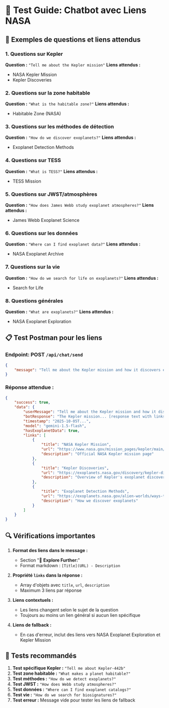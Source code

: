 # 🔗 Test Guide: Chatbot avec Liens NASA

## 🚀 Exemples de questions et liens attendus

### 1. Questions sur Kepler
**Question :** `"Tell me about the Kepler mission"`
**Liens attendus :**
- NASA Kepler Mission
- Kepler Discoveries

### 2. Questions sur la zone habitable
**Question :** `"What is the habitable zone?"`
**Liens attendus :**
- Habitable Zone (NASA)

### 3. Questions sur les méthodes de détection
**Question :** `"How do we discover exoplanets?"`
**Liens attendus :**
- Exoplanet Detection Methods

### 4. Questions sur TESS
**Question :** `"What is TESS?"`
**Liens attendus :**
- TESS Mission

### 5. Questions sur JWST/atmosphères
**Question :** `"How does James Webb study exoplanet atmospheres?"`
**Liens attendus :**
- James Webb Exoplanet Science

### 6. Questions sur les données
**Question :** `"Where can I find exoplanet data?"`
**Liens attendus :**
- NASA Exoplanet Archive

### 7. Questions sur la vie
**Question :** `"How do we search for life on exoplanets?"`
**Liens attendus :**
- Search for Life

### 8. Questions générales
**Question :** `"What are exoplanets?"`
**Liens attendus :**
- NASA Exoplanet Exploration

## 📋 Test Postman pour les liens

### Endpoint: POST `/api/chat/send`

```json
{
    "message": "Tell me about the Kepler mission and how it discovers exoplanets"
}
```

### Réponse attendue :
```json
{
    "success": true,
    "data": {
        "userMessage": "Tell me about the Kepler mission and how it discovers exoplanets",
        "botResponse": "The Kepler mission... [response text with links at the end]\n\n🔗 **Explore Further:**\n• [NASA Kepler Mission](https://www.nasa.gov/mission_pages/kepler/main/index.html) - Official NASA Kepler mission page\n• [Kepler Discoveries](https://exoplanets.nasa.gov/discovery/kepler-discoveries/) - Overview of Kepler's exoplanet discoveries\n• [Exoplanet Detection Methods](https://exoplanets.nasa.gov/alien-worlds/ways-to-find-a-planet/) - How we discover exoplanets",
        "timestamp": "2025-10-05T...",
        "model": "gemini-1.5-flash",
        "hasExoplanetData": true,
        "links": [
            {
                "title": "NASA Kepler Mission",
                "url": "https://www.nasa.gov/mission_pages/kepler/main/index.html",
                "description": "Official NASA Kepler mission page"
            },
            {
                "title": "Kepler Discoveries", 
                "url": "https://exoplanets.nasa.gov/discovery/kepler-discoveries/",
                "description": "Overview of Kepler's exoplanet discoveries"
            },
            {
                "title": "Exoplanet Detection Methods",
                "url": "https://exoplanets.nasa.gov/alien-worlds/ways-to-find-a-planet/",
                "description": "How we discover exoplanets"
            }
        ]
    }
}
```

## 🔍 Vérifications importantes

1. **Format des liens dans le message :**
   - Section "🔗 **Explore Further:**"
   - Format markdown : `[Title](URL) - Description`

2. **Propriété `links` dans la réponse :**
   - Array d'objets avec `title`, `url`, `description`
   - Maximum 3 liens par réponse

3. **Liens contextuels :**
   - Les liens changent selon le sujet de la question
   - Toujours au moins un lien général si aucun lien spécifique

4. **Liens de fallback :**
   - En cas d'erreur, inclut des liens vers NASA Exoplanet Exploration et Kepler Mission

## 🧪 Tests recommandés

1. **Test spécifique Kepler :** `"Tell me about Kepler-442b"`
2. **Test zone habitable :** `"What makes a planet habitable?"`
3. **Test méthodes :** `"How do we detect exoplanets?"`
4. **Test JWST :** `"How does Webb study atmospheres?"`
5. **Test données :** `"Where can I find exoplanet catalogs?"`
6. **Test vie :** `"How do we search for biosignatures?"`
7. **Test erreur :** Message vide pour tester les liens de fallback